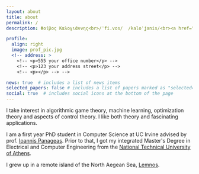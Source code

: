 ```yaml
---
layout: about
title: about
permalink: /
description: Φοίβος Καλογιάννης<br>/ˈfi.vos/  /kaloˈʝanis/<br><a href="https://www.ics.uci.edu/">University of California, Irvine</a>

profile:
  align: right
  image: prof_pic.jpg
  <!-- address: >
    <!-- <p>555 your office number</p> -->
    <!-- <p>123 your address street</p> -->
    <!-- <p></p> --> -->

news: true  # includes a list of news items
selected_papers: false # includes a list of papers marked as "selected={true}"
social: true  # includes social icons at the bottom of the page
---
```

I take interest in algorithmic game theory, machine learning, optimization theory and aspects of control theory. I like both theory and fascinating applications.

I am a first year PhD student in Computer Science at UC Irvine advised by prof. [Ioannis Panageas](https://panageas.github.io/).
Prior to that, I got my integrated Master's Degree in Electrical and Computer Engineering from the [National Technical University of Athens](https://www.ece.ntua.gr/en).

I grew up in a remote island of the North Aegean Sea, [Lemnos](https://en.wikipedia.org/wiki/Lemnos).

 <!-- <img src="assets/img/rps.png" alt="Rock Paper Scissor">  -->
<!-- Put your address / P.O. box / other info right below your picture. You can also disable any these elements by editing `profile` property of the YAML header of your `_pages/about.md`. Edit `_bibliography/papers.bib` and Jekyll will render your [publications page](/al-folio/publications/) automatically. -->

<!-- Link to your social media connections, too. This theme is set up to use [Font Awesome icons](http://fortawesome.github.io/Font-Awesome/){:target="\_blank"} and [Academicons](https://jpswalsh.github.io/academicons/){:target="\_blank"}, like the ones below. Add your Facebook, Twitter, LinkedIn, Google Scholar, or just disable all of them. -->
